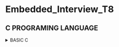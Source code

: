 # Embedded_Interview_T8
## C PROGRAMING LANGUAGE
<details>	
<summary>BASIC C </summary>
	
### Variable
- A variable in C is a memory location with some name that helps store some form of data and retrieves it when required. We can store different types of data in the variable and reuse the same variable for storing some other data any of times.
  
- C variable Syntax :

```c
      data_type variable_name = value; // defining single variable
      data_type variable_name1, variable_name2; // defining mutilple variable
``` 
  Example :

```c
	int a = 10; // Create a variable is a that have data type is int and value is 10.
	float b,c; // Create two variables are a and b that have data type is float and value is uninitialized.
```
### Type of data in C

The data types in C can be classified as follows:
| Types | Description |

| Primitive Data Types | Primitive data types are the most basic data types that are used for representing simple values such as integers, float, characters, etc. |
| User Defined Data Types | The user-defined data types are defined by the user himself. |
| Derived Types | The data types that are derived from the primitive or built-in datatypes are referred to as Derived Data Types. |
  


